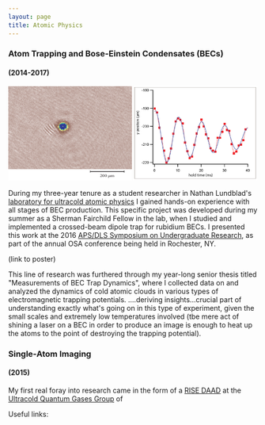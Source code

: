 ```yaml
---
layout: page
title: Atomic Physics
---
```


### Atom Trapping and Bose-Einstein Condensates (BECs)
#### (2014-2017)

<div style="width: 100%; overflow: hidden;">
    <div style="width: 50%; float: left;"> <img src="/img/atomicphys/lundbladBEC.png" width="250" height="190"> </div>
    <div style="width: 50%; float: right;"> <img src="/img/atomicphys/lundbladgraph.png" width="320" height="190"> </div>
</div>

During my three-year tenure as a student researcher in Nathan Lundblad's [laboratory for ultracold atomic physics](https://abacus.bates.edu/~nlundbla/ "Lundblad Lab Homepage") I gained hands-on experience with all stages of BEC production. This specific project was developed during my summer as a Sherman Fairchild Fellow in the lab, when I studied and implemented a crossed-beam dipole trap for rubidium BECs. I presented this work at the 2016 [APS/DLS Symposium on Undergraduate Research](https://www.aps.org/units/dls/meetings/symposium/index.cfm "Symposium on Undergraduate Research"), as part of the annual OSA conference being held in Rochester, NY. 

(link to poster)

This line of research was furthered through my year-long senior thesis titled "Measurements of BEC Trap Dynamics", where I collected data on and analyzed the dynamics of cold atomic clouds in various types of electromagnetic trapping potentials. ....deriving insights...crucial part of understanding exactly what's going on in this type of experiment, given the small scales and extremely low temperatures involved (tbe mere act of shining a laser on a BEC in order to produce an image is enough to heat up the atoms to the point of destroying the trapping potential).

### Single-Atom Imaging
#### (2015)

My first real foray into research came in the form of a [RISE DAAD](https://www.daad.de/rise/en/ "DAAD RISE Homepage") at the [Ultracold Quantum Gases Group](http://ultracold.physi.uni-heidelberg.de/ "Ultracold Quantum Gases Group Homepage") of 

Useful links:
